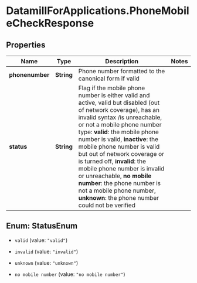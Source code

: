 # DatamillForApplications.PhoneMobileCheckResponse

## Properties
Name | Type | Description | Notes
------------ | ------------- | ------------- | -------------
**phonenumber** | **String** | Phone number formatted to the canonical form if valid | 
**status** | **String** | Flag if the mobile phone number is either valid and active, valid but disabled (out of network coverage), has an invalid syntax /is unreachable, or not a mobile phone number type: **valid**: the mobile phone number is valid, **inactive**: the mobile phone number is valid but out of network coverage or is turned off, **invalid**: the mobile phone number is invalid or unreachable, **no mobile number**: the phone number is not a mobile phone number, **unknown**: the phone number could not be verified  | 


<a name="StatusEnum"></a>
## Enum: StatusEnum


* `valid` (value: `"valid"`)

* `invalid` (value: `"invalid"`)

* `unknown` (value: `"unknown"`)

* `no mobile number` (value: `"no mobile number"`)




